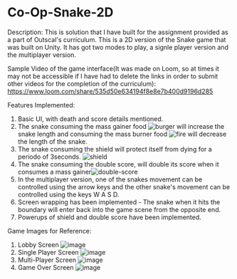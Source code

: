 # Co-Op-Snake-2D

Description: This is solution that I have built for the assignment provided as a part of Outscal's curriculum. This is a 2D version of the Snake game that was built on Unity. It has got two modes to play, a signle player version and  the multiplayer version. 

Sample Video of the game interface(It was made on Loom, so at times it may not be accessible if I have had to delete the links in order to submit other videos for the completion of the curriculum):
https://www.loom.com/share/535d50e634194f8e8e7b400d9196d285


Features Implemented:
1. Basic UI, with death and score details mentioned.
2. The snake consuming the mass gainer food ![burger](https://github.com/AnukulPK/Co-Op-Snake-2D/assets/39963783/d6cbe048-2a16-4d85-9a77-01533bb63355) will increase the snake length and consuming the mass burner food ![fire](https://github.com/AnukulPK/Co-Op-Snake-2D/assets/39963783/b6c4bfe4-3361-46c0-b6e5-6d7dbaa405e8) will decrease the length of the snake.
3. The snake consuming the shield will protect itself from dying for a periodo of 3seconds. ![shield](https://github.com/AnukulPK/Co-Op-Snake-2D/assets/39963783/d65f1c68-01ee-4935-8152-b1652b8145bc)
4. The snake consuming the double score, will double its score when it consumes a mass gainer![double-score](https://github.com/AnukulPK/Co-Op-Snake-2D/assets/39963783/43932fb1-4edb-4f15-9709-bb9946418518)
5. In the multiplayer version, one of the snakes movement can be controlled using the arrow keys and the other snake's movement can be controlled using the keys W A S D.
6. Screen wrapping has been implemented - The snake when it hits the boundary will enter back into the game scene from the opposite end.
7. Powerups of shield and double score have been implemented.

Game Images for Reference:

1. Lobby Screen
   ![image](https://github.com/AnukulPK/Co-Op-Snake-2D/assets/39963783/eb6de263-5f41-4817-9d0a-c3e17474a94b)
2. Single Player Screen
   ![image](https://github.com/AnukulPK/Co-Op-Snake-2D/assets/39963783/fe4946f8-9ce5-49be-95c8-c6cd33627d28)
3. Multi-Player Screen
   ![image](https://github.com/AnukulPK/Co-Op-Snake-2D/assets/39963783/4fe1a466-597a-4f80-8e54-04445246de45)
4. Game Over Screen
   ![image](https://github.com/AnukulPK/Co-Op-Snake-2D/assets/39963783/1ce088f0-09c8-489a-b71c-399cf124d185)





 

